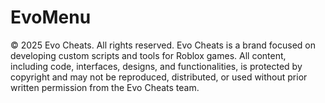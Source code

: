 # EvoMenu

© 2025 Evo Cheats. All rights reserved.
Evo Cheats is a brand focused on developing custom scripts and tools for Roblox games. All content, including code, interfaces, designs, and functionalities, is protected by copyright and may not be reproduced, distributed, or used without prior written permission from the Evo Cheats team.
